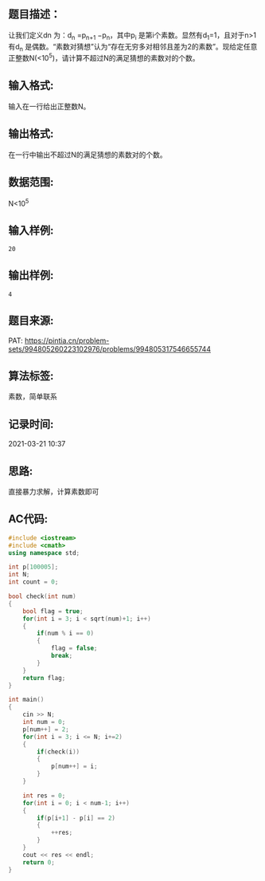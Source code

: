 ## 题目描述：
让我们定义d​n​​ 为：d​<sub>n</sub>​​ =p​<sub>n+1</sub>​​ −p​<sub>n</sub>​​ ，其中p<sub>​i</sub>​​ 是第i个素数。显然有d<sub>​1</sub>​​ =1，且对于n>1有d<sub>​n</sub> 是偶数。“素数对猜想”认为“存在无穷多对相邻且差为2的素数”。现给定任意正整数N(<10<sup>​5</sup>)，请计算不超过N的满足猜想的素数对的个数。

## 输入格式:
输入在一行给出正整数N。

## 输出格式:
在一行中输出不超过N的满足猜想的素数对的个数。


## 数据范围:
N<10<sup>​5</sup>

## 输入样例:
```
20
```

## 输出样例:
```
4
```

## 题目来源:
PAT: https://pintia.cn/problem-sets/994805260223102976/problems/994805317546655744

## 算法标签:
素数，简单联系

## 记录时间:
2021-03-21 10:37

## 思路:
直接暴力求解，计算素数即可

## AC代码:
```cpp
#include <iostream>
#include <cmath>
using namespace std;

int p[100005];
int N;
int count = 0;

bool check(int num)
{
    bool flag = true;
    for(int i = 3; i < sqrt(num)+1; i++)
    {
        if(num % i == 0)
        {
            flag = false;
            break;
        }
    }
    return flag;
}

int main()
{
    cin >> N;
    int num = 0;
    p[num++] = 2;
    for(int i = 3; i <= N; i+=2)
    {
        if(check(i))
        {
            p[num++] = i;
        }
    }

    int res = 0;
    for(int i = 0; i < num-1; i++)
    {
        if(p[i+1] - p[i] == 2)
        {
            ++res;
        }
    }
    cout << res << endl;
    return 0;
}
```